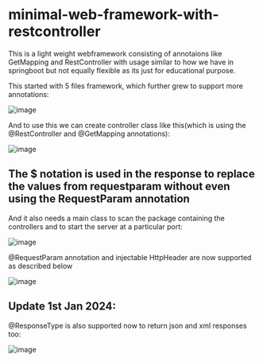 # minimal-web-framework-with-restcontroller

This is a light weight webframework consisting of annotaions like GetMapping and RestController with usage similar to how we have in springboot but not equally flexible as its just for educational purpose.

This started with 5 files framework, which further grew to support more annotations:

![image](https://github.com/devashish234073/minimal-web-framework-with-restcontroller/assets/20777854/4393147e-32b8-43c1-a548-cdb3b25ad59a)

And to use this we can create controller class like this(which is using the @RestController and @GetMapping annotations):

![image](https://github.com/devashish234073/minimal-web-framework-with-restcontroller/assets/20777854/78f320ac-8f53-4550-b7e4-189a7211a6ae)

## The $ notation is used in the response to replace the values from requestparam without even using the RequestParam annotation

And it also needs a main class to scan the package containing the controllers and to start the server at a particular port:

![image](https://github.com/devashish234073/minimal-web-framework-with-restcontroller/assets/20777854/39e622d9-fc58-46f7-85de-2fd31fc7fe3e)

@RequestParam annotation and injectable HttpHeader are now supported as described below

![image](https://github.com/devashish234073/minimal-web-framework-with-restcontroller/assets/20777854/beed0d0e-5d9d-4f1a-be4c-1adba3b2a50a)

## Update 1st Jan 2024:

@ResponseType is also supported now to return json and xml responses too:

![image](https://github.com/devashish234073/minimal-web-framework-with-restcontroller/assets/20777854/70b29317-1d70-4974-8dcf-21060c698d5f)






